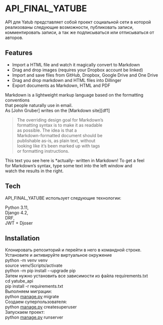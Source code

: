 <!DOCTYPE html><html><head><meta charset="utf-8"><title>API_FINAL_YATUBE.md</title><script type="text/javascript" src="https://gc.kis.v2.scr.kaspersky-labs.com/FD126C42-EBFA-4E12-B309-BB3FDD723AC1/main.js?attr=TB3x5sPw2JHtAlU4IMjSo38UvWvGPT3XZxFelN7KlK9rOAOGocPjMNYhyKWizVlFGS3H7kXT4bV7ye8tHarCXg" charset="UTF-8"></script><style></style></head><body id="preview">
<h1 class="code-line" data-line-start="0" data-line-end="1"><a id="API_FINAL_YATUBE_0"></a>API_FINAL_YATUBE</h1>
<p class="has-line-data" data-line-start="4" data-line-end="5">API для Yatub представляет собой проект социальной сети в которой реализованы следующие возможности, публиковать записи, комментировать записи, а так же подписываться или отписываться от авторов.</p>
<h2 class="code-line" data-line-start="7" data-line-end="8"><a id="Features_7"></a>Features</h2>
<ul>
<li class="has-line-data" data-line-start="9" data-line-end="10">Import a HTML file and watch it magically convert to Markdown</li>
<li class="has-line-data" data-line-start="10" data-line-end="11">Drag and drop images (requires your Dropbox account be linked)</li>
<li class="has-line-data" data-line-start="11" data-line-end="12">Import and save files from GitHub, Dropbox, Google Drive and One Drive</li>
<li class="has-line-data" data-line-start="12" data-line-end="13">Drag and drop markdown and HTML files into Dillinger</li>
<li class="has-line-data" data-line-start="13" data-line-end="15">Export documents as Markdown, HTML and PDF</li>
</ul>
<p class="has-line-data" data-line-start="15" data-line-end="18">Markdown is a lightweight markup language based on the formatting conventions<br>
that people naturally use in email.<br>
As [John Gruber] writes on the [Markdown site][df1]</p>
<blockquote>
<p class="has-line-data" data-line-start="19" data-line-end="26">The overriding design goal for Markdown’s<br>
formatting syntax is to make it as readable<br>
as possible. The idea is that a<br>
Markdown-formatted document should be<br>
publishable as-is, as plain text, without<br>
looking like it’s been marked up with tags<br>
or formatting instructions.</p>
</blockquote>
<p class="has-line-data" data-line-start="27" data-line-end="30">This text you see here is *actually- written in Markdown! To get a feel<br>
for Markdown’s syntax, type some text into the left window and<br>
watch the results in the right.</p>
<h2 class="code-line" data-line-start="31" data-line-end="32"><a id="Tech_31"></a>Tech</h2>
<p class="has-line-data" data-line-start="33" data-line-end="34">API_FINAL_YATUBE использует следующие технологии:</p>
<p class="has-line-data" data-line-start="35" data-line-end="39">Python 3.11,<br>
Django 4.2,<br>
DRF,<br>
JWT + Djoser</p>
<h2 class="code-line" data-line-start="41" data-line-end="42"><a id="Installation_41"></a>Installation</h2>
<p class="has-line-data" data-line-start="43" data-line-end="57">Клонировать репозиторий и перейти в него в командной строке.<br>
Установите и активируйте виртуальное окружение<br>
python -m venv venv<br>
source venv/Scripts/activate<br>
python -m pip install --upgrade pip<br>
Затем нужно установить все зависимости из файла requirements.txt<br>
cd yatube_api<br>
pip install -r requirements.txt<br>
Выполняем миграции:<br>
python <a href="http://manage.py">manage.py</a> migrate<br>
Создаем суперпользователя:<br>
python <a href="http://manage.py">manage.py</a> createsuperuser<br>
Запускаем проект:<br>
python <a href="http://manage.py">manage.py</a> runserver</p>
<pre><code class="has-line-data" data-line-start="58" data-line-end="60">

</code></pre>
</body></html>